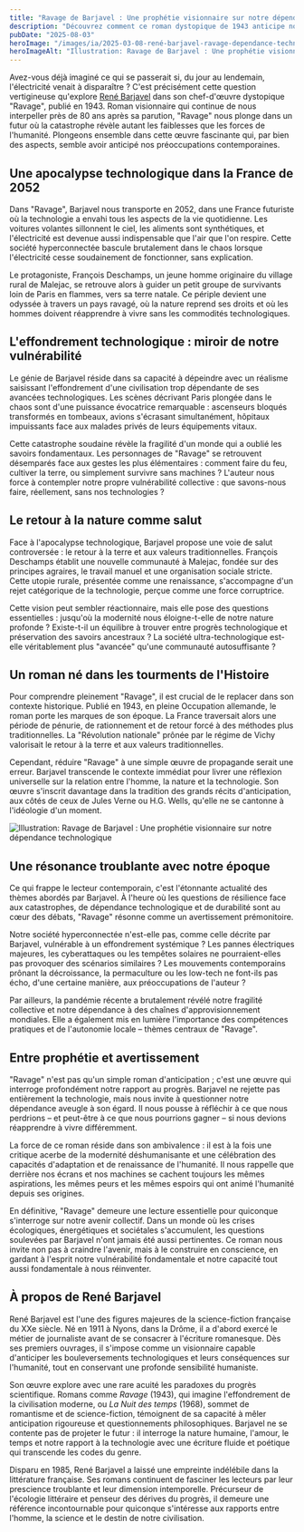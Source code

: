 ```yaml
---
title: "Ravage de Barjavel : Une prophétie visionnaire sur notre dépendance technologique"
description: "Découvrez comment ce roman dystopique de 1943 anticipe nos préoccupations actuelles sur la fragilité de notre civilisation hyperconnectée."
pubDate: "2025-08-03"
heroImage: "/images/ia/2025-03-08-rené-barjavel-ravage-dependance-technologique-hero/2025-03-08-rené-barjavel-ravage-dependance-technologique-hero.png"
heroImageAlt: "Illustration: Ravage de Barjavel : Une prophétie visionnaire sur notre dépendance technologique"
---
```



Avez-vous déjà imaginé ce qui se passerait si, du jour au lendemain, l'électricité venait à disparaître ? C'est précisément cette question vertigineuse qu'explore [René Barjavel](https://fr.wikipedia.org/wiki/Ren%C3%A9_Barjavel) dans son chef-d'œuvre dystopique "Ravage", publié en 1943. Roman visionnaire qui continue de nous interpeller près de 80 ans après sa parution, "Ravage" nous plonge dans un futur où la catastrophe révèle autant les faiblesses que les forces de l'humanité. Plongeons ensemble dans cette œuvre fascinante qui, par bien des aspects, semble avoir anticipé nos préoccupations contemporaines.


## Une apocalypse technologique dans la France de 2052

Dans "Ravage", Barjavel nous transporte en 2052, dans une France futuriste où la technologie a envahi tous les aspects de la vie quotidienne. Les voitures volantes sillonnent le ciel, les aliments sont synthétiques, et l'électricité est devenue aussi indispensable que l'air que l'on respire. Cette société hyperconnectée bascule brutalement dans le chaos lorsque l'électricité cesse soudainement de fonctionner, sans explication. 

Le protagoniste, François Deschamps, un jeune homme originaire du village rural de Malejac, se retrouve alors à guider un petit groupe de survivants loin de Paris en flammes, vers sa terre natale. Ce périple devient une odyssée à travers un pays ravagé, où la nature reprend ses droits et où les hommes doivent réapprendre à vivre sans les commodités technologiques.

## L'effondrement technologique : miroir de notre vulnérabilité

Le génie de Barjavel réside dans sa capacité à dépeindre avec un réalisme saisissant l'effondrement d'une civilisation trop dépendante de ses avancées technologiques. Les scènes décrivant Paris plongée dans le chaos sont d'une puissance évocatrice remarquable : ascenseurs bloqués transformés en tombeaux, avions s'écrasant simultanément, hôpitaux impuissants face aux malades privés de leurs équipements vitaux.

Cette catastrophe soudaine révèle la fragilité d'un monde qui a oublié les savoirs fondamentaux. Les personnages de "Ravage" se retrouvent désemparés face aux gestes les plus élémentaires : comment faire du feu, cultiver la terre, ou simplement survivre sans machines ? L'auteur nous force à contempler notre propre vulnérabilité collective : que savons-nous faire, réellement, sans nos technologies ?

## Le retour à la nature comme salut

Face à l'apocalypse technologique, Barjavel propose une voie de salut controversée : le retour à la terre et aux valeurs traditionnelles. François Deschamps établit une nouvelle communauté à Malejac, fondée sur des principes agraires, le travail manuel et une organisation sociale stricte. Cette utopie rurale, présentée comme une renaissance, s'accompagne d'un rejet catégorique de la technologie, perçue comme une force corruptrice.

Cette vision peut sembler réactionnaire, mais elle pose des questions essentielles : jusqu'où la modernité nous éloigne-t-elle de notre nature profonde ? Existe-t-il un équilibre à trouver entre progrès technologique et préservation des savoirs ancestraux ? La société ultra-technologique est-elle véritablement plus "avancée" qu'une communauté autosuffisante ?

## Un roman né dans les tourments de l'Histoire

Pour comprendre pleinement "Ravage", il est crucial de le replacer dans son contexte historique. Publié en 1943, en pleine Occupation allemande, le roman porte les marques de son époque. La France traversait alors une période de pénurie, de rationnement et de retour forcé à des méthodes plus traditionnelles. La "Révolution nationale" prônée par le régime de Vichy valorisait le retour à la terre et aux valeurs traditionnelles.

Cependant, réduire "Ravage" à une simple œuvre de propagande serait une erreur. Barjavel transcende le contexte immédiat pour livrer une réflexion universelle sur la relation entre l'homme, la nature et la technologie. Son œuvre s'inscrit davantage dans la tradition des grands récits d'anticipation, aux côtés de ceux de Jules Verne ou H.G. Wells, qu'elle ne se cantonne à l'idéologie d'un moment.

![Illustration: Ravage de Barjavel : Une prophétie visionnaire sur notre dépendance technologique](/images/ia/2025-03-08-rené-barjavel-ravage-dependance-technologique-inline/2025-03-08-rené-barjavel-ravage-dependance-technologique-inline.png)

## Une résonance troublante avec notre époque

Ce qui frappe le lecteur contemporain, c'est l'étonnante actualité des thèmes abordés par Barjavel. À l'heure où les questions de résilience face aux catastrophes, de dépendance technologique et de durabilité sont au cœur des débats, "Ravage" résonne comme un avertissement prémonitoire.

Notre société hyperconnectée n'est-elle pas, comme celle décrite par Barjavel, vulnérable à un effondrement systémique ? Les pannes électriques majeures, les cyberattaques ou les tempêtes solaires ne pourraient-elles pas provoquer des scénarios similaires ? Les mouvements contemporains prônant la décroissance, la permaculture ou les low-tech ne font-ils pas écho, d'une certaine manière, aux préoccupations de l'auteur ?

Par ailleurs, la pandémie récente a brutalement révélé notre fragilité collective et notre dépendance à des chaînes d'approvisionnement mondiales. Elle a également mis en lumière l'importance des compétences pratiques et de l'autonomie locale – thèmes centraux de "Ravage".

## Entre prophétie et avertissement

"Ravage" n'est pas qu'un simple roman d'anticipation ; c'est une œuvre qui interroge profondément notre rapport au progrès. Barjavel ne rejette pas entièrement la technologie, mais nous invite à questionner notre dépendance aveugle à son égard. Il nous pousse à réfléchir à ce que nous perdrions – et peut-être à ce que nous pourrions gagner – si nous devions réapprendre à vivre différemment.

La force de ce roman réside dans son ambivalence : il est à la fois une critique acerbe de la modernité déshumanisante et une célébration des capacités d'adaptation et de renaissance de l'humanité. Il nous rappelle que derrière nos écrans et nos machines se cachent toujours les mêmes aspirations, les mêmes peurs et les mêmes espoirs qui ont animé l'humanité depuis ses origines.

En définitive, "Ravage" demeure une lecture essentielle pour quiconque s'interroge sur notre avenir collectif. Dans un monde où les crises écologiques, énergétiques et sociétales s'accumulent, les questions soulevées par Barjavel n'ont jamais été aussi pertinentes. Ce roman nous invite non pas à craindre l'avenir, mais à le construire en conscience, en gardant à l'esprit notre vulnérabilité fondamentale et notre capacité tout aussi fondamentale à nous réinventer.

## À propos de René Barjavel

René Barjavel est l'une des figures majeures de la science-fiction française du XXe siècle. Né en 1911 à Nyons, dans la Drôme, il a d'abord exercé le métier de journaliste avant de se consacrer à l'écriture romanesque. Dès ses premiers ouvrages, il s'impose comme un visionnaire capable d'anticiper les bouleversements technologiques et leurs conséquences sur l'humanité, tout en conservant une profonde sensibilité humaniste.

Son œuvre explore avec une rare acuité les paradoxes du progrès scientifique. Romans comme *Ravage* (1943), qui imagine l'effondrement de la civilisation moderne, ou *La Nuit des temps* (1968), sommet de romantisme et de science-fiction, témoignent de sa capacité à mêler anticipation rigoureuse et questionnements philosophiques. Barjavel ne se contente pas de projeter le futur : il interroge la nature humaine, l'amour, le temps et notre rapport à la technologie avec une écriture fluide et poétique qui transcende les codes du genre.

Disparu en 1985, René Barjavel a laissé une empreinte indélébile dans la littérature française. Ses romans continuent de fasciner les lecteurs par leur prescience troublante et leur dimension intemporelle. Précurseur de l'écologie littéraire et penseur des dérives du progrès, il demeure une référence incontournable pour quiconque s'intéresse aux rapports entre l'homme, la science et le destin de notre civilisation.